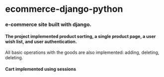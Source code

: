 # ecommerce-django-python
### e-commerce site built with django.

#### The project implemented product sorting, a single product page, a user wish list, and user authentication.
All basic operations with the goods are also implemented: adding, deleting, deleting.
#### Cart implemented using sessions
